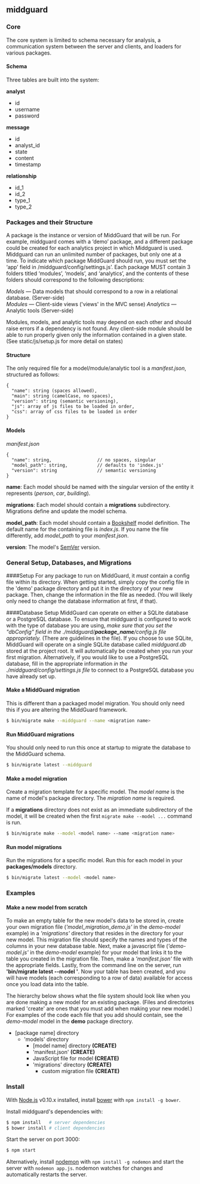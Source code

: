 ## middguard

### Core

The core system is limited to schema necessary for analysis, a communication
system between the server and clients, and loaders for various packages.

#### Schema

Three tables are built into the system:

**analyst**

 - id
 - username
 - password

**message**

 - id
 - analyst_id
 - state
 - content
 - timestamp

**relationship**

 - id_1
 - id_2
 - type_1
 - type_2

### Packages and their Structure

A package is the instance or version of MiddGuard that will be run. For example, middguard comes with a ‘demo’ package, and a different package could be created for each analytics project in which Middguard is used. Middguard can run an unlimited number of packages, but only one at a time. To indicate which package MiddGuard should run, you must set the ‘app’ field in /middguard/config/settings.js’. Each package MUST contain 3 folders titled ‘modules’, ‘models’, and ‘analytics’, and the contents of these folders should correspond to the following descriptions:

  *Models* — Data models that should correspond to a row in a relational database. (Server-side)	
  *Modules* — Client-side views ('views' in the MVC sense)
  *Analytics* — Analytic tools (Server-side)


Modules, models, and analytic tools may depend on each other and should raise errors if a dependency is not
found. Any client-side module should be able to run properly given only the information
contained in a given state. (See static/js/setup.js for more detail on states)

#### Structure

The only required file for a model/module/analytic tool is a *manifest.json*, structured
as follows:

```
{
  "name": string (spaces allowed),
  "main": string (camelCase, no spaces),
  "version": string (semantic versioning),
  "js": array of js files to be loaded in order,
  "css": array of css files to be loaded in order
}
```

#### Models

*manifest.json*

```
{
  "name": string,                 // no spaces, singular
  "model_path": string,           // defaults to 'index.js'
  "version": string               // semantic versioning
}
```

**name**: Each model should be named with the singular version of the entity it
represents (*person*, *car*, *building*).

**migrations**: Each model should contain a **migrations** subdirectory.
Migrations define and update the model schema.

**model_path**: Each model should contain a [Bookshelf][4] model definition.
The default name for the containing file is *index.js*.  If you name the file
differently, add *model_path* to your *manifest.json*.

**version**: The model's [SemVer][5] version.

### General Setup, Databases, and Migrations

####Setup
For any package to run on MiddGuard, it *must* contain a config file within its directory. When getting started, simply copy the config file in the 'demo' package directory and put it in the directory of your new package. Then, change the information in the file as needed. (You will likely only need to change the database information at first, if that).

####Database Setup
MiddGuard can operate on either a SQLite database or a PostgreSQL database. To ensure that middguard is configured to work with the type of database you are using, *make sure that you set the "dbConfig" field in the ./middguard/__package_name__/config.js file appropriately.* (There are guidelines in the file). If you choose to use SQLite, MiddGuard will operate on a single SQLite database called *middguard.db* stored at
the project root.  It will automatically be created when you run your first
migration. Alternatively, if you would like to use a PostgreSQL database, fill in the appropriate information *in the ./middguard/config/settings.js file* to connect to a PostgreSQL database you have already set up.



#### Make a MiddGuard migration

This is different than a packaged model migration.  You should only need this
if you are altering the MiddGuard framework.

```sh
$ bin/migrate make --middguard --name <migration name>
```

#### Run MiddGuard migrations

You should only need to run this once at startup to migrate the database to the
MiddGuard schema.

```sh
$ bin/migrate latest --middguard
```

#### Make a model migration

Create a migration template for a specific model.  The *model name*
is the name of model's package directory.  The *migration name* is required.

If a **migrations** directory does not exist as an immediate subdirectory of the
model, it will be created when the first `migrate make --model ...` command is
run.

```sh
$ bin/migrate make --model <model name> --name <migration name>
```

#### Run model migrations

Run the migrations for a specific model.  Run this for each model in your
**packages/models** directory.

```sh
$ bin/migrate latest --model <model name>
```

### Examples

#### Make a new model from scratch

To make an empty table for the new model's data to be stored in, create your own migration file \(*'model_migration_demo.js'* in the *demo-model* example\) in a *'migrations'* directory that resides in the directory for your new model. This migration file should specify the names and types of the columns in your new database table. Next, make a javascript file \(*'demo-model.js'* in the *demo-model* example\) for your model that links it to the table you created in the migration file. Then, make a *'manifest.json'* file with the appropriate fields. Lastly, from the command line on the server, run **'bin/migrate latest --model <modelname>'**. Now your table has been created, and you will have models (each corresponding to a row of data) available for access once you load data into the table.

The hierarchy below shows what the file system should look like when you are done making a new model for an existing package. \(Files and directories marked 'create' are ones that you must add when making your new model.\) For examples of the code each file that you add should contain, see the *demo-model* model in the **demo** package directory.

* \[package name\] directory
  * 'models' directory
    * \[model name\] directory __\(CREATE\)__
    * 'manifest.json' __\(CREATE\)__
    * JavaScript file for model __\(CREATE\)__
    * 'migrations' directory __\(CREATE\)__
      * custom migration file __\(CREATE\)__

### Install

With [Node.js][1] v0.10.x installed, install [bower][2] with
`npm install -g bower`.

Install middguard's dependencies with:

```sh
$ npm install   # server dependencies
$ bower install # client dependencies
```

Start the server on port 3000:

```sh
$ npm start
```

Alternatively, install [nodemon][3] with `npm install -g nodemon` and start the
server with `nodemon app.js`.  nodemon watches for changes and automatically
restarts the server.

[1]: http://nodejs.org/       "Node.js"
[2]: http://bower.io/         "bower"
[3]: http://nodemon.io/       "nodemon"
[4]: http://bookshelfjs.org/  "bookshelf"
[5]: http://semver.org/       "semver"
